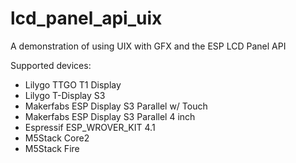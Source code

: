 # lcd_panel_api_uix

A demonstration of using UIX with GFX and the ESP LCD Panel API

Supported devices:
- Lilygo TTGO T1 Display
- Lilygo T-Display S3
- Makerfabs ESP Display S3 Parallel w/ Touch
- Makerfabs ESP Display S3 Parallel 4 inch
- Espressif ESP_WROVER_KIT 4.1
- M5Stack Core2
- M5Stack Fire